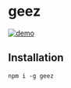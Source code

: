 # geez

[![demo](https://asciinema.org/a/dcu507d1s3txtks8vfqr371jb.png)](https://asciinema.org/a/dcu507d1s3txtks8vfqr371jb?autoplay=1)

## Installation

```shell
npm i -g geez
```
